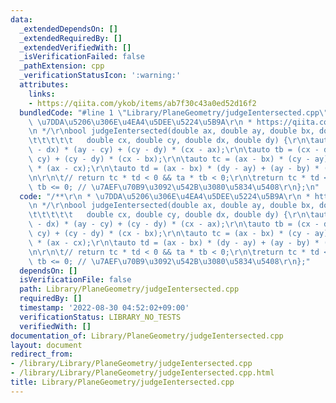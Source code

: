 ```yaml
---
data:
  _extendedDependsOn: []
  _extendedRequiredBy: []
  _extendedVerifiedWith: []
  _isVerificationFailed: false
  _pathExtension: cpp
  _verificationStatusIcon: ':warning:'
  attributes:
    links:
    - https://qiita.com/ykob/items/ab7f30c43a0ed52d16f2
  bundledCode: "#line 1 \"Library/PlaneGeometry/judgeIentersected.cpp\"\n/**\r\n *\
    \ \u7DDA\u5206\u306E\u4EA4\u5DEE\u5224\u5B9A\r\n * https://qiita.com/ykob/items/ab7f30c43a0ed52d16f2\r\
    \n */\r\nbool judgeIentersected(double ax, double ay, double bx, double by,\r\n\
    \t\t\t\t\t   double cx, double cy, double dx, double dy) {\r\n\tauto ta = (cx\
    \ - dx) * (ay - cy) + (cy - dy) * (cx - ax);\r\n\tauto tb = (cx - dx) * (by -\
    \ cy) + (cy - dy) * (cx - bx);\r\n\tauto tc = (ax - bx) * (cy - ay) + (ay - by)\
    \ * (ax - cx);\r\n\tauto td = (ax - bx) * (dy - ay) + (ay - by) * (ax - dx);\r\
    \n\r\n\t// return tc * td < 0 && ta * tb < 0;\r\n\treturn tc * td <= 0 && ta *\
    \ tb <= 0; // \u7AEF\u70B9\u3092\u542B\u3080\u5834\u5408\r\n};\n"
  code: "/**\r\n * \u7DDA\u5206\u306E\u4EA4\u5DEE\u5224\u5B9A\r\n * https://qiita.com/ykob/items/ab7f30c43a0ed52d16f2\r\
    \n */\r\nbool judgeIentersected(double ax, double ay, double bx, double by,\r\n\
    \t\t\t\t\t   double cx, double cy, double dx, double dy) {\r\n\tauto ta = (cx\
    \ - dx) * (ay - cy) + (cy - dy) * (cx - ax);\r\n\tauto tb = (cx - dx) * (by -\
    \ cy) + (cy - dy) * (cx - bx);\r\n\tauto tc = (ax - bx) * (cy - ay) + (ay - by)\
    \ * (ax - cx);\r\n\tauto td = (ax - bx) * (dy - ay) + (ay - by) * (ax - dx);\r\
    \n\r\n\t// return tc * td < 0 && ta * tb < 0;\r\n\treturn tc * td <= 0 && ta *\
    \ tb <= 0; // \u7AEF\u70B9\u3092\u542B\u3080\u5834\u5408\r\n};"
  dependsOn: []
  isVerificationFile: false
  path: Library/PlaneGeometry/judgeIentersected.cpp
  requiredBy: []
  timestamp: '2022-08-30 04:52:02+09:00'
  verificationStatus: LIBRARY_NO_TESTS
  verifiedWith: []
documentation_of: Library/PlaneGeometry/judgeIentersected.cpp
layout: document
redirect_from:
- /library/Library/PlaneGeometry/judgeIentersected.cpp
- /library/Library/PlaneGeometry/judgeIentersected.cpp.html
title: Library/PlaneGeometry/judgeIentersected.cpp
---
```

